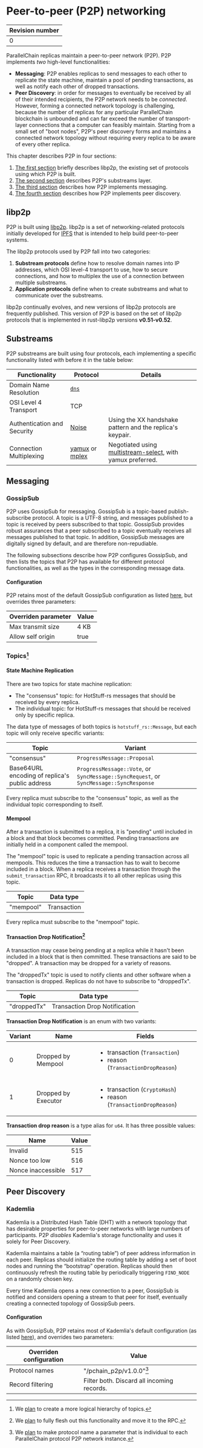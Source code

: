 # Peer-to-peer (P2P) networking

|Revision number|
|---|
|0|

ParallelChain replicas maintain a peer-to-peer network (P2P). P2P implements *two* high-level functionalities:
* **Messaging**: P2P enables replicas to send messages to each other to replicate the state machine, maintain a pool of pending transactions, as well as notify each other of dropped transactions.
* **Peer Discovery**: in order for messages to eventually be received by all of their intended recipients, the P2P network needs to be *connected*. However, forming a connected network topology is challenging, because the number of replicas for any particular ParallelChain blockchain is unbounded and can far exceed the number of transport-layer connections that a computer can feasibly maintain. Starting from a small set of "boot nodes", P2P's peer discovery forms and maintains a connected network topology without requiring every replica to be aware of every other replica.

This chapter describes P2P in four sections:
1. [The first section](#libp2p) briefly describes libp2p, the existing set of protocols using which P2P is built.
2. [The second section](#substreams) describes P2P's substreams layer.
3. [The third section](#messaging) describes how P2P implements messaging.
4. [The fourth section](#peer-discovery) describes how P2P implements peer discovery.

## libp2p

P2P is built using [libp2p](https://docs.libp2p.io/concepts/introduction/overview/). libp2p is a set of networking-related protocols initially developed for [IPFS](https://en.wikipedia.org/wiki/InterPlanetary_File_System) that is intended to help build peer-to-peer systems. 

The libp2p protocols used by P2P fall into two categories:
1. **Substream protocols** define how to resolve domain names into IP addresses, which OSI level-4 transport to use, how to secure connections, and how to multiplex the use of a connection between multiple substreams.
2. **Application protocols** define when to create substreams and what to communicate over the substreams.

libp2p continually evolves, and new versions of libp2p protocols are frequently published. This version of P2P is based on the set of libp2p protocols that is implemented in rust-libp2p versions **v0.51-v0.52**.

## Substreams

P2P substreams are built using four protocols, each implementing a specific functionality listed with before it in the table below:

|Functionality|Protocol|Details|
|---|---|---|
|Domain Name Resolution|[`dns`](https://github.com/libp2p/specs/blob/master/addressing/README.md#ip-and-name-resolution)||
|OSI Level 4 Transport|TCP||
|Authentication and Security|[Noise](https://github.com/libp2p/specs/blob/master/noise/README.md)|Using the XX handshake pattern and the replica's keypair.
|Connection Multiplexing|[yamux](https://github.com/libp2p/specs/blob/master/yamux/README.md) or [mplex](https://github.com/libp2p/specs/blob/master/mplex/README.md)|Negotiated using [multistream-select](https://github.com/libp2p/specs/blob/master/connections/README.md#multistream-select), with yamux preferred.|

## Messaging

### GossipSub

P2P uses GossipSub for messaging. GossipSub is a topic-based publish-subscribe protocol. A topic is a UTF-8 string, and messages published to a topic is received by peers subscribed to that topic. GossipSub provides robust assurances that a peer subscribed to a topic eventually receives all messages published to that topic. In addition, GossipSub messages are digitally signed by default, and are therefore non-repudiable.

The following subsections describe how P2P configures GossipSub, and then lists the topics that P2P has available for different protocol functionalities, as well as the types in the corresponding message data.

#### Configuration

P2P retains most of the default GossipSub configuration as listed [here](https://docs.rs/libp2p-gossipsub/0.45.0/libp2p_gossipsub/struct.Config.html), but overrides three parameters:

|Overriden parameter|Value|
|---|---|
|Max transmit size|4 KB|
|Allow self origin|true|

### Topics[^1]

[^1]: We [plan](https://github.com/parallelchain-io/parallelchain-protocol/issues/7) to create a more logical hierarchy of topics. 

#### State Machine Replication

There are two topics for state machine replication:
* The "consensus" topic: for HotStuff-rs messages that should be received by every replica.
* The individual topic: for HotStuff-rs messages that should be received only by specific replica.

The data type of messages of both topics is `hotstuff_rs::Message`, but each topic will only receive specific variants:

|Topic|Variant
|---|---|
|"consensus"|`ProgressMessage::Proposal`|
|Base64URL encoding of replica's public address|`ProgressMessage::Vote`, or `SyncMessage::SyncRequest`, or `SyncMessage::SyncResponse`|

Every replica must subscribe to the "consensus" topic, as well as the individual topic corresponding to itself.

#### Mempool

After a transaction is submitted to a replica, it is "pending" until included in a block and that block becomes committed. Pending transactions are initially held in a component called the mempool.

The "mempool" topic is used to replicate a pending transaction across all mempools. This reduces the time a transaction has to wait to become included in a block. When a replica receives a transaction through the `submit_transaction` RPC, it broadcasts it to all other replicas using this topic.

|Topic|Data type|
|---|---|
|"mempool"|Transaction|

Every replica must subscribe to the "mempool" topic.

#### Transaction Drop Notification[^2]

A transaction may cease being pending at a replica while it hasn't been included in a block that is then committed. These transactions are said to be "dropped". A transaction may be dropped for a variety of reasons.

The "droppedTx" topic is used to notify clients and other software when a transaction is dropped. Replicas do not have to subscribe to "droppedTx".

|Topic|Data type|
|---|---|
|"droppedTx"|Transaction Drop Notification|

**Transaction Drop Notification** is an enum with two variants:

|Variant|Name|Fields|
|---|---|---|
|0|Dropped by Mempool|<ul><li>transaction (`Transaction`)</li><li>reason (`TransactionDropReason`)</li></ul>|
|1|Dropped by Executor|<ul><li>transaction (`CryptoHash`)</li><li>reason (`TransactionDropReason`)</li></ul>|

**Transaction drop reason** is a type alias for `u64`. It has three possible values:

|Name|Value|
|---|---|
|Invalid|515|
|Nonce too low|516|
|Nonce inaccessible|517|

[^2]: We [plan](https://github.com/parallelchain-io/parallelchain-protocol/issues/13) to fully flesh out this functionality and move it to the RPC.

## Peer Discovery

### Kademlia

Kademlia is a Distributed Hash Table (DHT) with a network topology that has desirable properties for peer-to-peer networks with large numbers of participants. P2P *disables* Kademlia's storage functionality and uses it solely for Peer Discovery.

Kademlia maintains a table (a “routing table”) of peer address information in each peer. Replicas should initialize the routing table by adding a set of boot nodes and running the “bootstrap” operation. Replicas should then continuously refresh the routing table by periodically triggering `FIND_NODE` on a randomly chosen key. 

Every time Kademlia opens a new connection to a peer, GossipSub is notified and considers opening a stream to that peer for itself, eventually creating a connected topology of GossipSub peers.

#### Configuration

As with GossipSub, P2P retains most of Kademlia's default configuration (as listed [here](https://docs.rs/libp2p/latest/libp2p/kad/struct.KademliaConfig.html#method.set_replication_factor)), and overrides two parameters:

|Overriden configuration|Value|
|---|---|
|Protocol names|"/pchain_p2p/v1.0.0"[^3]|
|Record filtering|Filter both. Discard all incoming records.|

[^3]: We [plan](https://github.com/parallelchain-io/parallelchain-protocol/issues/7) to make protocol name a parameter that is individual to each ParallelChain protocol P2P network instance.

